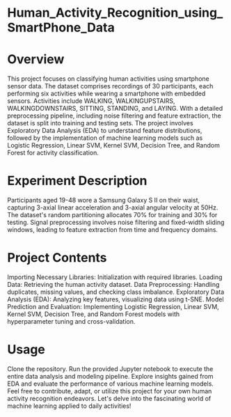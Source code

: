 # Human_Activity_Recognition_using_SmartPhone_Data

# Overview
This project focuses on classifying human activities using smartphone sensor data. The dataset comprises recordings of 30 participants, each performing six activities while wearing a smartphone with embedded sensors. Activities include WALKING, WALKINGUPSTAIRS, WALKINGDOWNSTAIRS, SITTING, STANDING, and LAYING. With a detailed preprocessing pipeline, including noise filtering and feature extraction, the dataset is split into training and testing sets. The project involves Exploratory Data Analysis (EDA) to understand feature distributions, followed by the implementation of machine learning models such as Logistic Regression, Linear SVM, Kernel SVM, Decision Tree, and Random Forest for activity classification.

# Experiment Description
Participants aged 19-48 wore a Samsung Galaxy S II on their waist, capturing 3-axial linear acceleration and 3-axial angular velocity at 50Hz. The dataset's random partitioning allocates 70% for training and 30% for testing. Signal preprocessing involves noise filtering and fixed-width sliding windows, leading to feature extraction from time and frequency domains.

# Project Contents
Importing Necessary Libraries: Initialization with required libraries.
Loading Data: Retrieving the human activity dataset.
Data Preprocessing: Handling duplicates, missing values, and checking class imbalance.
Exploratory Data Analysis (EDA): Analyzing key features, visualizing data using t-SNE.
Model Prediction and Evaluation: Implementing Logistic Regression, Linear SVM, Kernel SVM, Decision Tree, and Random Forest models with hyperparameter tuning and cross-validation.
# Usage
Clone the repository.
Run the provided Jupyter notebook to execute the entire data analysis and modeling pipeline.
Explore insights gained from EDA and evaluate the performance of various machine learning models.
Feel free to contribute, adapt, or utilize this project for your own human activity recognition endeavors. Let's delve into the fascinating world of machine learning applied to daily activities!
